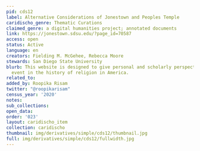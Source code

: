 ```yaml
---
pid: cds12
label: Alternative Considerations of Jonestown and Peoples Temple
caridischo_genre: Thematic Curations
claimed_genre: a digital humanities project; annotated documents
link: https://jonestown.sdsu.edu/?page_id=70587
access: open
status: Active
language: en
creators: Fielding M. McGehee, Rebecca Moore
stewards: San Diego State University
blurb: This website is designed to give personal and scholarly perspectives on a major
  event in the history of religion in America.
related_to:
added_by: Roopika Risam
twitter: "@roopikarisam"
census_year: '2020'
notes:
sub_collections:
open_data:
order: '023'
layout: caridischo_item
collection: caridischo
thumbnail: img/derivatives/simple/cds12/thumbnail.jpg
full: img/derivatives/simple/cds12/fullwidth.jpg
---
```


